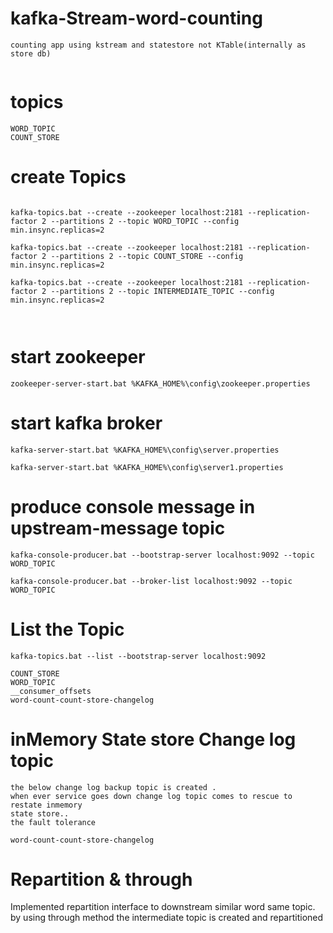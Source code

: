 # kafka-Stream-word-counting
````
counting app using kstream and statestore not KTable(internally as store db)


````

# topics
````
WORD_TOPIC
COUNT_STORE

````

# create Topics

````

kafka-topics.bat --create --zookeeper localhost:2181 --replication-factor 2 --partitions 2 --topic WORD_TOPIC --config min.insync.replicas=2

kafka-topics.bat --create --zookeeper localhost:2181 --replication-factor 2 --partitions 2 --topic COUNT_STORE --config min.insync.replicas=2

kafka-topics.bat --create --zookeeper localhost:2181 --replication-factor 2 --partitions 2 --topic INTERMEDIATE_TOPIC --config min.insync.replicas=2



````

# start zookeeper
````
zookeeper-server-start.bat %KAFKA_HOME%\config\zookeeper.properties

````
# start kafka broker
````
kafka-server-start.bat %KAFKA_HOME%\config\server.properties

kafka-server-start.bat %KAFKA_HOME%\config\server1.properties

````
# produce console message in upstream-message topic
````
kafka-console-producer.bat --bootstrap-server localhost:9092 --topic WORD_TOPIC

kafka-console-producer.bat --broker-list localhost:9092 --topic WORD_TOPIC

````

# List the Topic
````
kafka-topics.bat --list --bootstrap-server localhost:9092

COUNT_STORE
WORD_TOPIC
__consumer_offsets
word-count-count-store-changelog
````

# inMemory State store Change log topic
````
the below change log backup topic is created .
when ever service goes down change log topic comes to rescue to restate inmemory 
state store.. 
the fault tolerance

word-count-count-store-changelog
````

# Repartition & through

Implemented repartition interface to downstream similar word same topic.
by using through method the intermediate topic is created and repartitioned